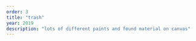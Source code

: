 ```yaml
---
order: 3
title: "trash"
year: 2019
description: "lots of different paints and found material on canvas"
---
```

